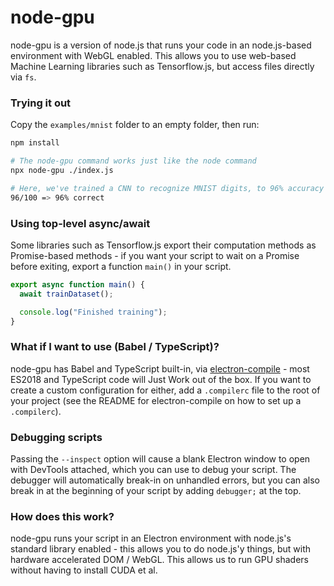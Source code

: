 # node-gpu

node-gpu is a version of node.js that runs your code in an node.js-based environment with WebGL enabled. This allows you to use web-based Machine Learning libraries such as Tensorflow.js, but access files directly via `fs`.

### Trying it out

Copy the `examples/mnist` folder to an empty folder, then run:

```sh
npm install

# The node-gpu command works just like the node command
npx node-gpu ./index.js

# Here, we've trained a CNN to recognize MNIST digits, to 96% accuracy
96/100 => 96% correct
```

### Using top-level async/await 

Some libraries such as Tensorflow.js export their computation methods as Promise-based methods - if you want your script to wait on a Promise before exiting, export a function `main()` in your script.

```js
export async function main() {
  await trainDataset();

  console.log("Finished training");
}
```

### What if I want to use (Babel / TypeScript)?

node-gpu has Babel and TypeScript built-in, via [electron-compile](https://github.com/electron-userland/electron-compile) - most ES2018 and TypeScript code will Just Work out of the box. If you want to create a custom configuration for either, add a `.compilerc` file to the root of your project (see the README for electron-compile on how to set up a `.compilerc`).

### Debugging scripts

Passing the `--inspect` option will cause a blank Electron window to open with DevTools attached, which you can use to debug your script. The debugger will automatically break-in on unhandled errors, but you can also break in at the beginning of your script by adding `debugger;` at the top.

### How does this work?

node-gpu runs your script in an Electron environment with node.js's standard library enabled - this allows you to do node.js'y things, but with hardware accelerated DOM / WebGL. This allows us to run GPU shaders without having to install CUDA et al.